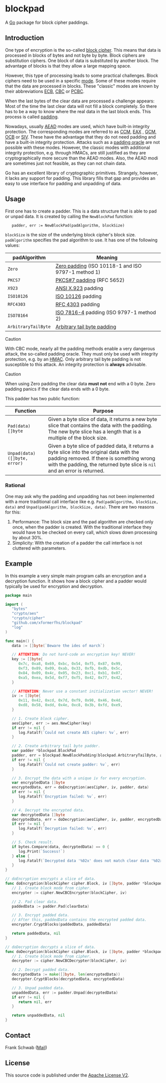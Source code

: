 # blockpad

A [Go](https://go.dev) package for block cipher paddings.

## Introduction

One type of encryption is the so-called [block cipher](https://en.wikipedia.org/wiki/Block_cipher).
This means that data is processed in blocks of bytes and not byte by byte.
Block ciphers are substitution ciphers.
One block of data is substituted by another block.
The advantage of blocks is that they allow a large mapping space.

However, this type of processing leads to some practical challenges.
Block ciphers need to be used in a specific [mode](https://en.wikipedia.org/wiki/Block_cipher_mode_of_operation).
Some of these modes require that the data are processed in blocks.
These "classic" modes are known by their abbreviations [ECB](https://en.wikipedia.org/wiki/Block_cipher_mode_of_operation#Electronic_codebook_(ECB)), [CBC](https://en.wikipedia.org/wiki/Block_cipher_mode_of_operation#Cipher_block_chaining_(CBC)) or [PCBC](https://en.wikipedia.org/wiki/Block_cipher_mode_of_operation#Propagating_cipher_block_chaining_(PCBC)).

When the last bytes of the clear data are processed a challenge appears:
Most of the time the last clear data will not fill a block completely.
So there has to be a way to know where the real data in the last block ends.
This process is called [padding](https://en.wikipedia.org/wiki/Padding_(cryptography)).

Nowadays, usually [AEAD](https://en.wikipedia.org/wiki/Authenticated_encryption) modes are used, which have built-in integrity protection.
The corresponding modes are referred to as [CCM](https://en.wikipedia.org/wiki/CCM_mode), [EAX](https://en.wikipedia.org/wiki/EAX_mode) , [GCM](https://en.wikipedia.org/wiki/Galois/Counter_Mode), [OCB](https://en.wikipedia.org/wiki/OCB_mode) or [SIV](https://en.wikipedia.org/wiki/Block_cipher_mode_of_operation#Synthetic_initialization_vector_(SIV)).
These have the advantage that they do not need padding and have a built-in integrity protection.
Attacks such as a [padding oracle](https://en.wikipedia.org/wiki/Padding_oracle_attack) are not possible with these modes.
However, the classic modes with additional integrity protection, e.g. through HMACs, are still justified as they are cryptographically more secure than the AEAD modes.
Also, the AEAD modi are sometimes just not feasible, as they can not chain data.

Go has an excellent library of cryptographic primitives.
Strangely, however, it lacks any support for padding.
This library fills that gap and provides an easy to use interface for padding and unpadding of data.

## Usage

First one has to create a padder.
This is a data structure that is able to pad or unpad data.
It is created by calling the `NewBlockPad` function:

```
   padder, err := NewBlockPad(padAlgorithm, blockSize)
```

`blockSize` is the size of the underlying block cipher's block size.
`padAlgorithm` specifies the pad algorithm to use.
It has one of the following values:

| padAlgorithm        | Meaning                                                                                                                 |
|---------------------|-------------------------------------------------------------------------------------------------------------------------|
| `Zero`              | [Zero padding](https://en.wikipedia.org/wiki/Padding_(cryptography)#Zero_padding) (ISO 10118-1 and ISO 9797-1 method 1) |
| `PKCS7`             | [PKCS#7 padding](https://en.wikipedia.org/wiki/Padding_(cryptography)#PKCS#5_and_PKCS#7) (RFC 5652)                     |
| `X923`              | [ANSI X.923](https://en.wikipedia.org/wiki/Padding_(cryptography)#ANSI_X9.23) padding                                   |
| `ISO10126`          | [ISO 10126](https://en.wikipedia.org/wiki/Padding_(cryptography)#ISO_10126) padding                                     |
| `RFC4303`           | [RFC 4303](https://datatracker.ietf.org/doc/html/rfc4303#section-2.4) padding                                           |
| `ISO78164`          | [ISO 7816-4](https://en.wikipedia.org/wiki/Padding_(cryptography)#ISO/IEC_7816-4) padding (ISO 9797-1 method 2)         |
| `ArbitraryTailByte` | [Arbitrary tail byte padding](https://eprint.iacr.org/2003/098.pdf)                                                     |

> [!CAUTION]
> With CBC mode, nearly all the padding methods enable a very dangerous attack, the so-called padding oracle.
> They must only be used with integrity protection, e.g. by an [HMAC](https://en.wikipedia.org/wiki/HMAC).
> Only arbitrary tail byte padding is not susceptible to this attack.
> An integrity protection is **always** advisable.

> [!CAUTION]
> When using Zero padding the clear data **must not** end with a 0 byte.
> Zero padding panics if the clear data ends with a 0 byte.

This padder has two public function:

| Function                      | Purpose                                                                                                                                                                                                              |
|-------------------------------|----------------------------------------------------------------------------------------------------------------------------------------------------------------------------------------------------------------------|
| `Pad(data) []byte`            | Given a byte slice of data, it returns a new byte slice that contains the data with the padding. The new byte slice has a length that is a multiple of the block size.                                               |
| `Unpad(data) ([]byte, error)` | Given a byte slice of padded data, it returns a byte slice into the original data with the padding removed. If there is something wrong with the padding, the returned byte slice is `nil` and an error is returned. |

### Rational

One may ask why the padding and unpadding has not been implemented with a more traditional call interface like e.g. `Pad(padAlgorithm, blockSize, data)` and `Unpad(padAlgorithm, blockSize, data)`.
There are two reasons for this:

1. Performance: The block size and the pad algorithm are checked only once, when the padder is created. With the traditional interface they would have to be checked on every call, which slows down processing by about 30%.
2. Simplicity: With the creation of a padder the call interface is not cluttered with parameters.

## Example

In this example a very simple main program calls an encryption and a decryption function.
It shows how a block cipher and a padder would typically be used for encryption and decryption.

```go
package main

import (
   "bytes"
   "crypto/aes"
   "crypto/cipher"
   "github.com/xformerfhs/blockpad"
   "log"
)

func main() {
   data := []byte(`Beware the ides of march`)

   // ATTENTION: Do not hard-code an encryption key! NEVER!
   key := []byte{
      0x7c, 0xa8, 0x69, 0xbc, 0x54, 0xf5, 0x87, 0x99,
      0xf3, 0x89, 0x09, 0xab, 0x33, 0xfb, 0xdb, 0x5c,
      0x84, 0x09, 0x4c, 0x05, 0x23, 0xc1, 0xb1, 0x07,
      0xa5, 0xea, 0x5d, 0xf7, 0xf5, 0x42, 0x77, 0x42,
   }

   // ATTENTION: Never use a constant initialization vector! NEVER!
   iv := []byte{
      0x11, 0x42, 0xcd, 0x7d, 0xf9, 0x98, 0x46, 0x4d,
      0xd8, 0x58, 0xdd, 0x4e, 0xc8, 0x3b, 0xfd, 0xe9,
   }

   // 1. Create block cipher.
   aesCipher, err := aes.NewCipher(key)
   if err != nil {
      log.Fatalf(`Could not create AES cipher: %v`, err)
   }

   // 2. Create arbitrary tail byte padder.
   var padder *blockpad.BlockPad
   padder, err = blockpad.NewBlockPadding(blockpad.ArbitraryTailByte, aes.BlockSize)
   if err != nil {
      log.Fatalf(`Could not create padder: %v`, err)
   }

   // 3. Encrypt the data with a unique iv for every encryption.
   var encryptedData []byte
   encryptedData, err = doEncryption(aesCipher, iv, padder, data)
   if err != nil {
      log.Fatalf(`Encryption failed: %v`, err)
   }

   // 4. Decrypt the encrypted data.
   var decryptedData []byte
   decryptedData, err = doDecryption(aesCipher, iv, padder, encryptedData)
   if err != nil {
      log.Fatalf(`Decryption failed: %v`, err)
   }

   // 5. Check result.
   if bytes.Compare(data, decryptedData) == 0 {
      log.Print(`Success!`)
   } else {
      log.Fatalf(`Decrypted data '%02x' does not match clear data '%02x'`, decryptedData, data)
   }
}

// doEncryption encrypts a slice of data.
func doEncryption(blockCipher cipher.Block, iv []byte, padder *blockpad.BlockPad, clearData []byte) ([]byte, error) {
   // 1. Create block mode from cipher.
   encrypter := cipher.NewCBCEncrypter(blockCipher, iv)

   // 2. Pad clear data.
   paddedData := padder.Pad(clearData)

   // 3. Encrypt padded data.
   // After this, paddedData contains the encrypted padded data.
   encrypter.CryptBlocks(paddedData, paddedData)

   return paddedData, nil
}

// doDecryption decrypts a slice of data.
func doDecryption(blockCipher cipher.Block, iv []byte, padder *blockpad.BlockPad, encryptedData []byte) ([]byte, error) {
   // 1. Create block mode from cipher.
   decrypter := cipher.NewCBCDecrypter(blockCipher, iv)

   // 2. Decrypt padded data.
   decryptedData := make([]byte, len(encryptedData))
   decrypter.CryptBlocks(decryptedData, encryptedData)

   // 3. Unpad padded data.
   unpaddedData, err := padder.Unpad(decryptedData)
   if err != nil {
      return nil, err
   }

   return unpaddedData, nil
}
```

## Contact

Frank Schwab ([Mail](mailto:github.sfdhi@slmails.com "Mail"))

## License

This source code is published under the [Apache License V2](https://www.apache.org/licenses/LICENSE-2.0.txt).
